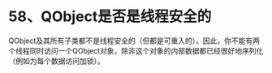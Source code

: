 # 58、QObject是否是线程安全的

QObject及其所有子类都不是线程安全的（但都是可重入的）。因此，你不能有两个线程同时访问一个QObject对象，除非这个对象的内部数据都已经很好地序列化（例如为每个数据访问加锁）。 
